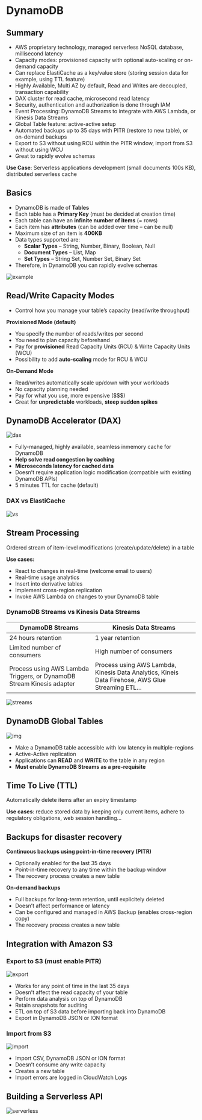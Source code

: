 # DynamoDB

## Summary

- AWS proprietary technology, managed serverless NoSQL database, millisecond latency
- Capacity modes: provisioned capacity with optional auto-scaling or on-demand capacity
- Can replace ElastiCache as a key/value store (storing session data for example, using TTL feature)
- Highly Available, Multi AZ by default, Read and Writes are decoupled, transaction capability
- DAX cluster for read cache, microsecond read latency
- Security, authentication and authorization is done through IAM
- Event Processing: DynamoDB Streams to integrate with AWS Lambda, or Kinesis Data Streams
- Global Table feature: active-active setup
- Automated backups up to 35 days with PITR (restore to new table), or on-demand backups
- Export to S3 without using RCU within the PITR window, import from S3 without using WCU
- Great to rapidly evolve schemas

**Use Case**: Serverless applications development (small documents 100s KB), distributed serverless cache

## Basics 

- DynamoDB is made of **Tables**
- Each table has a **Primary Key** (must be decided at creation time)
- Each table can have an **infinite number of items** (= rows)
- Each item has **attributes** (can be added over time – can be null)
- Maximum size of an item is **400KB**
- Data types supported are:
    - **Scalar Types** – String, Number, Binary, Boolean, Null
    - **Document Types** – List, Map
    - **Set Types** – String Set, Number Set, Binary Set
- Therefore, in DynamoDB you can rapidly evolve schemas

![example](./example.png)

## Read/Write Capacity Modes

- Control how you manage your table’s capacity (read/write throughput)

**Provisioned Mode (default)**
- You specify the number of reads/writes per second
- You need to plan capacity beforehand
- Pay for **provisioned** Read Capacity Units (RCU) & Write Capacity Units (WCU)
- Possibility to add **auto-scaling** mode for RCU & WCU

**On-Demand Mode**
- Read/writes automatically scale up/down with your workloads
- No capacity planning needed
- Pay for what you use, more expensive ($$$)
- Great for **unpredictable** workloads, **steep sudden spikes**

## DynamoDB Accelerator (DAX)

![dax](./dax.png)

- Fully-managed, highly available, seamless inmemory cache for DynamoDB
- **Help solve read congestion by caching**
- **Microseconds latency for cached data**
- Doesn’t require application logic modification (compatible with existing DynamoDB APIs)
- 5 minutes TTL for cache (default)

### DAX vs ElastiCache

![vs](./dax-vs-elasticache.png)

## Stream Processing

Ordered stream of item-level modifications (create/update/delete) in a table

**Use cases:**
- React to changes in real-time (welcome email to users)
- Real-time usage analytics
- Insert into derivative tables
- Implement cross-region replication
- Invoke AWS Lambda on changes to your DynamoDB table

### DynamoDB Streams vs Kinesis Data Streams

DynamoDB Streams | Kinesis Data Streams
------ | -----
24 hours retention | 1 year retention
Limited number of consumers | High number of consumers
Process using AWS Lambda Triggers, or DynamoDB Stream Kinesis adapter | Process using AWS Lambda, Kinesis Data Analytics, Kineis Data Firehose, AWS Glue Streaming ETL… 

![streams](./streams.png)

## DynamoDB Global Tables

![img](./global-tables.png)

- Make a DynamoDB table accessible with low latency in multiple-regions
- Active-Active replication
- Applications can **READ** and **WRITE** to the table in any region
- **Must enable DynamoDB Streams as a pre-requisite**

## Time To Live (TTL)

Automatically delete items after an expiry timestamp

**Use cases**: reduce stored data by keeping only current items, adhere to regulatory obligations, web session handling…

## Backups for disaster recovery

**Continuous backups using point-in-time recovery (PITR)**
- Optionally enabled for the last 35 days
- Point-in-time recovery to any time within the backup window
- The recovery process creates a new table

**On-demand backups**
- Full backups for long-term retention, until explicitely deleted
- Doesn’t affect performance or latency
- Can be configured and managed in AWS Backup (enables cross-region copy)
- The recovery process creates a new table

## Integration with Amazon S3

### Export to S3 (must enable PITR) 

![export](./export.png)

- Works for any point of time in the last 35 days
- Doesn’t affect the read capacity of your table
- Perform data analysis on top of DynamoDB
- Retain snapshots for auditing
- ETL on top of S3 data before importing back into DynamoDB
- Export in DynamoDB JSON or ION format

### Import from S3

![import](./import.png)

- Import CSV, DynamoDB JSON or ION format
- Doesn’t consume any write capacity
- Creates a new table
- Import errors are logged in CloudWatch Logs

## Building a Serverless API

![serverless](./serverless-arch.png)